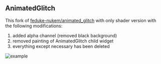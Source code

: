 ## AnimatedGlitch  
This fork of [feduke-nukem/animated_glitch](https://pub.dev/packages/animated_glitch) with only shader version with the following modifications:
1. added alpha channel (removed black background) 
2. removed painting of AnimatedGlitch child widget
3. everything except necessary has been deleted


![example](https://github-production-user-asset-6210df.s3.amazonaws.com/72284940/255348515-ee44856d-f689-48ac-8aee-2ebdfce91666.gif)


